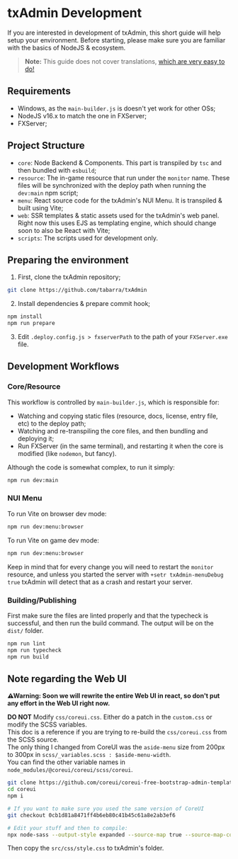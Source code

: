 # txAdmin Development
If you are interested in development of txAdmin, this short guide will help setup your environment. 
Before starting, please make sure you are familiar with the basics of NodeJS & ecosystem.
> **Note:** This guide does not cover translations, [which are very easy to do!](./translation.md)  


## Requirements
- Windows, as the `main-builder.js` is doesn't yet work for other OSs;
- NodeJS v16.x to match the one in FXServer;
- FXServer;


## Project Structure
- `core`: Node Backend & Components. This part is transpiled by `tsc` and then bundled with `esbuild`;
- `resource`: The in-game resource that run under the `monitor` name. These files will be synchronized with the deploy path when running the `dev:main` npm script;
- `menu`: React source code for the txAdmin's NUI Menu. It is transpiled & built using Vite;
- `web`: SSR templates & static assets used for the txAdmin's web panel. Right now this uses EJS as templating engine, which should change soon to also be React with Vite;
- `scripts`: The scripts used for development only.


## Preparing the environment
1. First, clone the txAdmin repository;
```sh
git clone https://github.com/tabarra/txAdmin
```
2. Install dependencies & prepare commit hook;
```sh
npm install
npm run prepare
```
3. Edit `.deploy.config.js > fxserverPath` to the path of your `FXServer.exe` file.


## Development Workflows

### Core/Resource
This workflow is controlled by `main-builder.js`, which is responsible for:
- Watching and copying static files (resource, docs, license, entry file, etc) to the deploy path;
- Watching and re-transpiling the core files, and then bundling and deploying it;
- Run FXServer (in the same terminal), and restarting it when the core is modified (like `nodemon`, but fancy).

Although the code is somewhat complex, to run it simply:
```sh
npm run dev:main
```

### NUI Menu
To run Vite on browser dev mode:
```sh
npm run dev:menu:browser
```

To run Vite on game dev mode:
```sh
npm run dev:menu:browser
```
Keep in mind that for every change you will need to restart the `monitor` resource, and unless you started the server with `+setr txAdmin-menuDebug true` txAdmin will detect that as a crash and restart your server.


### Building/Publishing
First make sure the files are linted properly and that the typecheck is successful, and then run the build command. The output will be on the `dist/` folder.
```sh
npm run lint
npm run typecheck
npm run build
```

## Note regarding the Web UI

**⚠Warning: Soon we will rewrite the entire Web UI in react, so don't put any effort in the Web UI right now.**

**DO NOT** Modify `css/coreui.css`. Either do a patch in the `custom.css` or modify the SCSS variables.  
This doc is a reference if you are trying to re-build the `css/coreui.css` from the SCSS source.  
The only thing I changed from CoreUI was the `aside-menu` size from 200px to 300px in `scss/_variables.scss : $aside-menu-width`.  
You can find the other variable names in `node_modules/@coreui/coreui/scss/coreui`.

```bash
git clone https://github.com/coreui/coreui-free-bootstrap-admin-template.git coreui
cd coreui
npm i

# If you want to make sure you used the same version of CoreUI
git checkout 0cb1d81a8471ff4b6eb80c41b45c61a8e2ab3ef6

# Edit your stuff and then to compile:
npx node-sass --output-style expanded --source-map true --source-map-contents true --precision 6 src/scss/style.scss src/css/style.css
```

Then copy the `src/css/style.css` to txAdmin's folder.
  